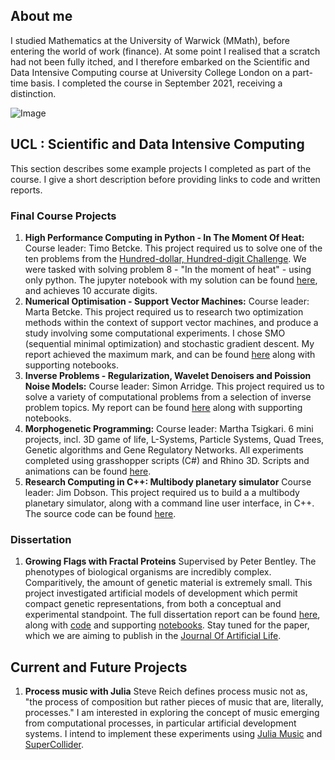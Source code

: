 ## About me

I studied Mathematics at the University of Warwick (MMath), before entering the world of work (finance). At some point I realised that a scratch had not been fully itched, and I therefore embarked on the Scientific and Data Intensive Computing course at University College London on a part-time basis. I completed the course in September 2021, receiving a distinction. 

![Image](src)

##  UCL : Scientific and Data Intensive Computing

This section describes some example projects I completed as part of the course. I give a short description before providing links to code and written reports. 

###  Final Course Projects

1. __High Performance Computing in Python - In The Moment Of Heat:__
Course leader: Timo Betcke. This project required us to solve one of the ten problems from the [Hundred-dollar, Hundred-digit Challenge](https://en.wikipedia.org/wiki/Hundred-dollar,_Hundred-digit_Challenge_problems). We were tasked with solving problem 8 - "In the moment of heat" - using only python. The jupyter notebook with my solution can be found [here](), and achieves 10 accurate digits.
2. __Numerical Optimisation - Support Vector Machines:__
Course leader: Marta Betcke. This project required us to research two optimization methods within the context of support vector machines, and produce a study involving some computational experiments. I chose SMO (sequential minimal optimization) and stochastic gradient descent. My report achieved the maximum mark, and can be found [here](https://github.com/harrybooth/harrybooth.github.io/tree/main/Numerical%20Optimisation) along with supporting notebooks.
3. __Inverse Problems - Regularization, Wavelet Denoisers and Poission Noise Models:__
Course leader: Simon Arridge. This project required us to solve a variety of computational problems from a selection of inverse problem topics. My report can be found [here](https://github.com/harrybooth/harrybooth.github.io/tree/main/Inverse%20Problems) along with supporting notebooks.
4. __Morphogenetic Programming:__
Course leader: Martha Tsigkari. 6 mini projects, incl. 3D game of life, L-Systems, Particle Systems, Quad Trees, Genetic algorithms and Gene Regulatory Networks. All experiments completed using grasshopper scripts (C#) and Rhino 3D. Scripts and animations can be found [here](). 
5. __Research Computing in C++: Multibody planetary simulator__
Course leader: Jim Dobson. This project required us to build a a multibody planetary simulator, along with a command line user interface, in C++. The source code can be found [here](url). 

### Dissertation

1. __Growing Flags with Fractal Proteins__
Supervised by Peter Bentley. The phenotypes of biological organisms are incredibly complex. Comparitively, the amount of genetic material is extremely small. This project investigated artificial models of development which permit compact genetic representations, from both a conceptual and experimental
standpoint. The full dissertation report can be found [here](https://github.com/harrybooth/harrybooth.github.io/tree/main/GrowingFlagsWithFractals), along with [code](https://github.com/harrybooth/FractalDevelopment) and supporting [notebooks](https://github.com/harrybooth/FractalDevelopmentExperiments). Stay tuned for the paper, which we are aiming to publish in the [Journal Of Artificial Life](https://direct.mit.edu/artl).  

## Current and Future Projects

1. __Process music with Julia__
Steve Reich defines process music not as, "the process of composition but rather pieces of music that are, literally, processes." I am interested in exploring the concept of music emerging from computational processes, in particular artificial development systems. I intend to implement these experiments using [Julia Music](https://github.com/JuliaMusic) and [SuperCollider](https://supercollider.github.io/).
